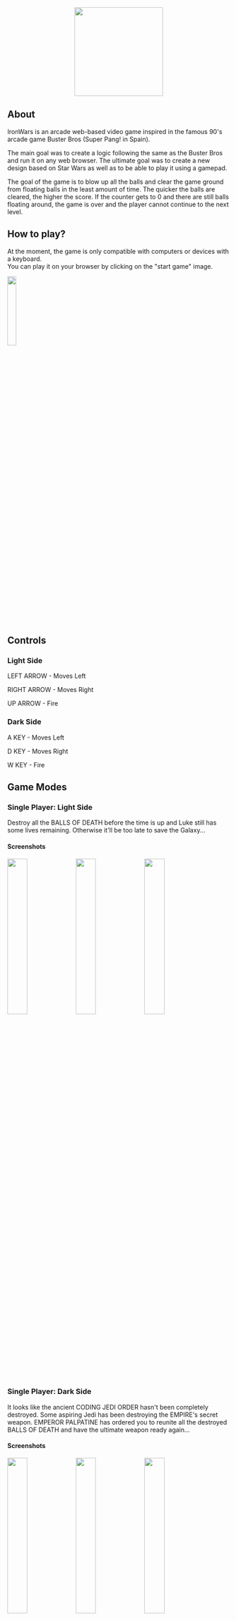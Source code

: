 <div style="text-align: center;"><img src="https://xavirepi.github.io/IronWars/images/IronWars.png" height="200px"></div>

## About
<p>IronWars is an arcade web-based video game inspired in the famous 90's arcade game Buster Bros (Super Pang! in Spain).</p>
<p>The main goal was to create a logic following the same as the Buster Bros and run it on  any web browser. The ultimate goal was to create a new design based on Star Wars as well as to be able to play it using a gamepad.</p>
<p>The goal of the game is to blow up all the balls and clear the game ground from floating balls in the least amount of time. The quicker the balls are cleared, the higher the score. If the counter gets to 0 and there are still balls floating around, the game is over and the player cannot continue to the next level.</p>

## How to play?
At the moment, the game is only compatible with computers or devices with a keyboard.  
You can play it on your browser by clicking on the "start game" image.

<a href="https://xavirepi.github.io/IronWars/#" target="_blank">
  <img src="https://xavirepi.github.io/IronWars/images/start-game.png" width="20%" />
</a>

## Controls
### Light Side
<p>LEFT ARROW - Moves Left</p>
<p>RIGHT ARROW - Moves Right</p>
<p>UP ARROW - Fire</p>

### Dark Side
<p>A KEY - Moves Left</p>
<p>D KEY - Moves Right</p>
<p>W KEY - Fire</p>

## Game Modes
### Single Player: Light Side
<p>Destroy all the BALLS OF DEATH before the time is up and Luke still has some lives remaining. Otherwise it'll be too late to save the Galaxy...</p>

#### Screenshots
<img src="https://xavirepi.github.io/IronWars/images/start-game.png" width="30%" style="display: inline"/>
<img src="https://xavirepi.github.io/IronWars/images/start-game.png" width="30%" style="display: inline"/>
<img src="https://xavirepi.github.io/IronWars/images/start-game.png" width="30%" style="display: inline"/>

### Single Player: Dark Side
<p>It looks like the ancient CODING JEDI ORDER hasn't been completely destroyed. Some aspiring Jedi has been destroying the EMPIRE's secret weapon. EMPEROR PALPATINE has ordered you to reunite all the destroyed BALLS OF DEATH and have the ultimate weapon ready again...</p>

#### Screenshots
<img src="https://xavirepi.github.io/IronWars/images/start-game.png" width="30%" style="display:inline"/>
<img src="https://xavirepi.github.io/IronWars/images/start-game.png" width="30%" style="display:inline"/>
<img src="https://xavirepi.github.io/IronWars/images/start-game.png" width="30%" style="display:inline"/>

### Multiplayer
<p>THE ULTIMATE DUEL. Luke must destroy all the balls while the stormtrooper must reunite them before the time is up. If the time is finished and none of them reaches his goal the game will be over.</p>

#### Screenshots
<img src="https://xavirepi.github.io/IronWars/images/start-game.png" width="30%" style="display: inline"/>
<img src="https://xavirepi.github.io/IronWars/images/start-game.png" width="30%" style="display: inline"/>
<img src="https://xavirepi.github.io/IronWars/images/start-game.png" width="30%" style="display: inline"/>

***  
## Help and Main Menu sections
- Pause: Press space bar to pause/resume game
- Menu: Go back to home
- Help: Game instructions

#### Screenshots
<img src="https://xavirepi.github.io/IronWars/images/start-game.png" width="30%" style="display: inline"/>
<img src="https://xavirepi.github.io/IronWars/images/start-game.png" width="30%" style="display: inline"/>
<img src="https://xavirepi.github.io/IronWars/images/start-game.png" width="30%" style="display: inline"/>
